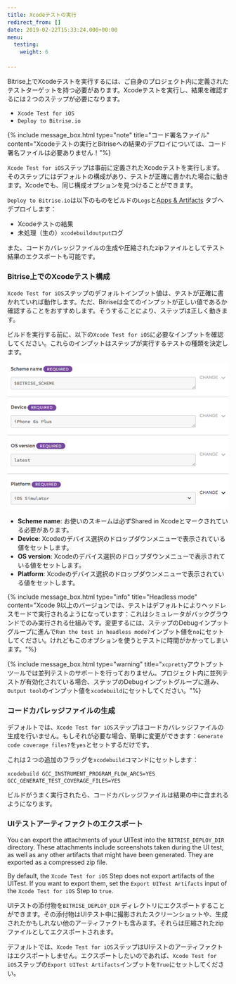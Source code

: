 ```yaml
---
title: Xcodeテストの実行
redirect_from: []
date: 2019-02-22T15:33:24.000+00:00
menu:
  testing:
    weight: 6

---
```

Bitrise上でXcodeテストを実行するには、ご自身のプロジェクト内に定義されたテストターゲットを持つ必要があります。Xcodeテストを実行し、結果を確認するには２つのステップが必要になります。

* `Xcode Test for iOS`
* `Deploy to Bitrise.io`

{% include message_box.html type="note" title="コード署名ファイル" content="Xcodeテストの実行とBitriseへの結果のデプロイについては、コード署名ファイルは必要ありません！"%}

`Xcode Test for iOS`ステップは事前に定義されたXcodeテストを実行します。そのステップにはデフォルトの構成があり、テストが正確に書かれた場合に動きます。Xcodeでも、同じ構成オプションを見つけることができます。

`Deploy to Bitrise.io`は以下のものをビルドの`Logs`と[Apps & Artifacts](/builds/build-artifacts-online/) タブへデプロイします：

* Xcodeテストの結果
* 未処理（生の）`xcodebuildoutput`ログ

また、コードカバレッジファイルの生成や圧縮されたzipファイルとしてテスト結果のエクスポートも可能です。

### Bitrise上でのXcodeテスト構成

`Xcode Test for iOS`ステップのデフォルトインプット値は、テストが正確に書かれていれば動作します。ただ、Bitriseは全てのインプットが正しい値であるか確認することをおすすめします。そうすることにより、ステップは正しく動きます。

ビルドを実行する前に、以下の`Xcode Test for iOS`に必要なインプットを確認してください。これらのインプットはステップが実行するテストの種類を決定します。

![](/img/xcode-test-input.png)

* **Scheme name**: お使いのスキームは必ずShared in Xcodeとマークされている必要があります。
* **Device**: Xcodeのデバイス選択のドロップダウンメニューで表示されている値をセットします。
* **OS version**: Xcodeのデバイス選択のドロップダウンメニューで表示されている値をセットします。
* **Platform**: Xcodeのデバイス選択のドロップダウンメニューで表示されている値をセットします。

{% include message_box.html type="info" title="Headless mode" content="Xcode 9以上のバージョンでは、テストはデフォルトによりヘッドレスモードで実行されるようになっています：これはシミュレータがバックグラウンドでのみ実行される仕組みです。変更するには、ステップのDebugインプットグループに進んで`Run the test in headless mode?`インプット値を`no`にセットしてください。けれどもこのオプションを使うとテストに時間がかかってしまいます。"%}

{% include message_box.html type="warning" title="`xcpretty`アウトプットツールでは並列テストのサポートを行っておりません。プロジェクト内に並列テストが有効化されている場合、ステップのDebugインプットグループに進み、`Output tool`のインプット値を`xcodebuild`にセットしてください。"%}

### コードカバレッジファイルの生成

デフォルトでは、`Xcode Test for iOS`ステップはコードカバレッジファイルの生成を行いません。もしそれが必要な場合、簡単に変更ができます：`Generate code coverage files?`を`yes`とセットするだけです。

これは２つの追加のフラッグを`xcodebuild`コマンドにセットします：

    xcodebuild GCC_INSTRUMENT_PROGRAM_FLOW_ARCS=YES GCC_GENERATE_TEST_COVERAGE_FILES=YES

ビルドがうまく実行されたら、コードカバレッジファイルは結果の中に含まれるようになります。

### UIテストアーティファクトのエクスポート

You can export the attachments of your UITest into the `BITRISE_DEPLOY_DIR` directory. These attachments include screenshots taken during the UI test, as well as any other artifacts that might have been generated. They are exported as a compressed zip file.

By default, the `Xcode Test for iOS` Step does not export artifacts of the UITest. If you want to export them, set the `Export UITest Artifacts` input of the `Xcode Test for iOS` Step to `true`.

UIテストの添付物を`BITRISE_DEPLOY_DIR` ディレクトリにエクスポートすることができます。その添付物はUIテスト中に撮影されたスクリーンショットや、生成されたかもしれない他のアーティファクトも含みます。それらは圧縮されたzipファイルとしてエクスポートされます。

デフォルトでは、`Xcode Test for iOS`ステップはUIテストのアーティファクトはエクスポートしません。エクスポートしたいのであれば、`Xcode Test for iOS`ステップの`Export UITest Artifacts`インプットを`True`にセットしてください。